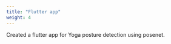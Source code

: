 ```yaml
---
title: "Flutter app"
weight: 4
---
```

Created a flutter app for Yoga posture detection using posenet.
